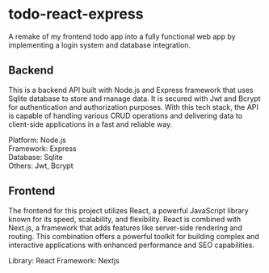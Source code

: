# todo-react-express
A remake of my frontend todo app into a fully functional web app by implementing a login system and database integration.

## Backend
This is a backend API built with Node.js and Express framework that uses Sqlite database to store and manage data. It is secured with Jwt and Bcrypt for authentication and authorization purposes. With this tech stack, the API is capable of handling various CRUD operations and delivering data to client-side applications in a fast and reliable way.

Platform: Node.js <br/>
Framework: Express <br/>
Database: Sqlite <br/>
Others: Jwt, Bcrypt <br/>

## Frontend
The frontend for this project utilizes React, a powerful JavaScript library known for its speed, scalability, and flexibility. React is combined with Next.js, a framework that adds features like server-side rendering and routing. This combination offers a powerful toolkit for building complex and interactive applications with enhanced performance and SEO capabilities.

Library: React
Framework: Nextjs
